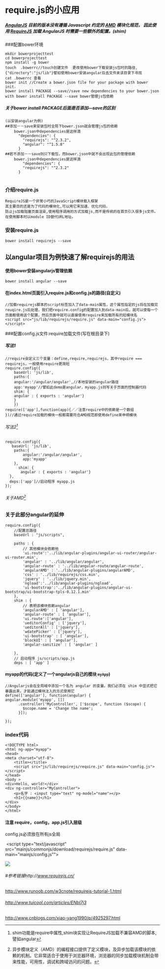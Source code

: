 # require.js的小应用

##### [AngularJS](https://angularjs.org/) 目前的版本没有遵循 Javascript 约定的 [AMD](https://github.com/amdjs/amdjs-api/wiki/AMD) 模块化规范， 因此使用 [RequireJS](http://requirejs.org/) 加载 AngularJS 时需要一些额外的配置。(shim)

###配置bower环境


``` mkdir bowerprojecttest
mkdir bowerprojecttest
cd bowerprojecttest
npm install -g bower
touch  .bowerrc//touch创建文件  更改使用bower下载安装js包时的路径,{"directory":"js/lib"}譬如使用bower安装angular后去文件夹该目录下寻找
cat .bowerrc 查看
bower init //Create a bower.json file for your package with bower init.
bower install PACKAGE --save//save new dependencies to your bower.json with bower install PACKAGE --save bower管理js包依赖
```

##### 关于bower install PACKAGE后面是否添加—save的区别

```
(以安装angular为例)
##添加－－save来安装包时全局下bower.json就会管理js包的依赖
    bower.json中dependencies是这样滴
      "dependencies": {
        "requirejs": "^2.3.2",
        "angular": "^1.5.8"
      }
##若不添加－－save则只下载包，而bower.json中就不会出现此包的管理依赖
    bower.json中dependencies是这样滴
        "dependencies": {
        "requirejs": "^2.3.2"
      }
  
```

### 介绍require.js

```
RequireJS是一个非常小巧的JavaScript模块载入框架
其主要目的还是为了代码的模块化,可以用它来加速、优化代码，
防止js加载阻塞页面渲染,使用程序调用的方式加载js,而不是传统的在首页引入很多js文件。
在使用脚本时以module ID替代URL地址。
```

### 安装require.js

```
bower install requirejs --save
```



## 以angular项目为例快速了解requirejs的用法

#### 使用bower安装angularjs管理依赖

```
bower install angular --save
```

#### 在index.html页面引入require.js和config.js的路径(自定义)

```
//加载requirejs脚本的script标签加入了data-main属性，这个属性指定的js将在加载完reuqire.js后处理，我们把require.config的配置加入到data-main后，就可以使每一个页面都使用这个配置，然后页面中就可以直接使用require来加载所有的短模块名
<script src="js/lib/requirejs/require.js" data-main="config.js"></script>
```

###配置config.js文件:require加载文件(写在根目录下)

##### 写法1

```
//require会定义三个变量：define,require,requirejs，其中require === requirejs，一般使用require更简短
require.config({
    baseUrl: 'js/lib',
	paths:{
	angular:'/angular/angular',//本地安装的angular路径
	app:'myapp'//譬如此demo是angular，myapp.js则写关于页面的控制器代码
	shim: {
  	angular : { exports : 'angular'}
	}
	})
require(['app'],function(app){／／注意require中的依赖是一个数组
})//通过require加载的模块一般都需要符合AMD规范即使用define来申明模块
```

###### 写法2[^shim]

```
require.config({
   baseUrl: 'js/lib',
	paths:{
		angular:'/angular/angular',
		app:'myapp'
	},
	  shim: {
  	   angular : { exports : 'angular'}
  },
  deps:['app']//启动程序 myapp.js
});
```

###### 关于AMD[^AMD]

### 关于此部分angular的延伸

```
require.config({
    //配置总路径
    baseUrl : "js/scripts",
 
    paths : {
        // 其他模块会依赖他
        'ui.route':'../lib/angular-plugins/angular-ui-router/angular-ui-router.min',
        'angular' : '../lib/angular/angular',
        'angular-route' : '../lib/angular-route/angular-route',
        'angularAMD' : '../lib/angular-plugins/angularAMD',
        'css' : '../lib/requirejs/css.min',
        'jquery' : '../lib/jquery.min',
        'ngload':'../lib/angular-plugins/ngload',
        'ui-bootstrap':'../lib/angular-plugins/angular-ui-bootstrap/ui-bootstrap-tpls-0.12.1.min'
    },
    shim : {
        // 表明该模块依赖angular
        'angularAMD' : [ 'angular'],
        'angular-route' : [ 'angular'],
        'ui.route':['angular'],
        'ueditorConfig' : ['jquery'],
        'ueditorAll' : ['jquery'],
        'wdatePicker' : ['jquery'],
        'ui-bootstrap' : [ 'angular'],
        'blockUI' : [ 'angular'],
        'angular-sanitize' : [ 'angular' ]
         
    },
    // 启动程序 js/scripts/app.js
    deps : [ 'app' ]
```

#### myapp的代码(定义了一个angularjs自己的模块 `myApp`)

```
//Angularjs会在全局域中添加一个名为 angular 的变量。我们必须在 shim 中显式把它暴露出来，才能通过模块注入的方式使用它
define(['angular'], function(angular) {
angular.module('myapp', [])
      .controller('MyController', ['$scope', function ($scope) {
        $scope.name = 'Change the name';
      }]);

});
```

### index代码

```
<!DOCTYPE html>
<html ng-app="myapp">
<head>
<meta charset="utf-8">
	<title></title>
	<script src="js/lib/requirejs/require.js" data-main="config.js"></script>
</head>
<body >
<div>Hello, world!</div>
<div ng-controller="MyController">
 	<p>名字 : <input type="text" ng-model="name"></p>
 	<h1>{{name}}</h1>
</div>
</body>
</html>
```

[^shim]: shim功能是require中属性,shim块实现让RequireJS加载不兼容AMD的脚本,譬如angular
[^AMD]: 异步模块定义（AMD）的编程接口提供了定义模块，及异步加载该模块的依赖的机制。它非常适合于使用于浏览器环境，浏览器的同步加载模块机制会带来性能，可用性，调试和跨域访问的问题。

#### 注意 require，config，app.js引入层级

config.js必须放在所有js全局

​	<script type="text/javascript" src="mainjs/commonjs/download/requirejs/require.js" data-main="mainjs/config.js""></script>

![](http://i1.piimg.com/567571/51ea0264c89e1f16.png)

###### #参考链接http://www.requirejs.cn/

http://www.runoob.com/w3cnote/requirejs-tutorial-1.html

###### http://www.tuicool.com/articles/ENbI7j3

http://www.cnblogs.com/xiao-yang1990/p/4925297.html